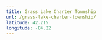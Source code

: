 ```yaml
---
title: Grass Lake Charter Township
url: /grass-lake-charter-township/
latitude: 42.215
longitude: -84.22
---
```

